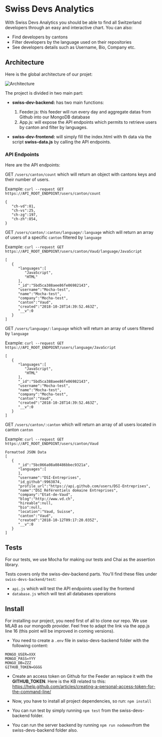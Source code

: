 # Swiss Devs Analytics

With Swiss Devs Analytics you should be able to find all Switzerland developers through an easy and interactive chart. You can also:

- Find developers by cantons
- Filter developers by the language used on their repositories
- See developers details such as Username, Bio, Company etc.

## Architecture

Here is the global architecture of our projet:

![Architecture](https://github.com/mraheigvd/TWEB-2018-Project01/blob/master/archi.png)


The project is divided in two main part:

- **swiss-dev-backend:** has two main functions:
    1) Feeder.js: this feeder will run every day and aggregate datas from Github into our MongoDB database
    2) App.js: will expose the API endpoints which permits to retrieve users by canton and filter by languages.

- **swiss-dev-frontend:** will simply fill the index.html with th data via the script **swiss-data.js** by calling the API endpoints.

### API Endpoints 

Here are the API endpoints:

GET ``/users/canton/count`` which will return an object with cantons keys and their number of users.

Example: ``curl --request GET https://API_ROOT_ENDPOINT/users/canton/count``


```
{  
   "ch-vd":81,
   "ch-vs":25,
   "ch-zg":197,
   "ch-zh":854,
}
```

GET ``/users/canton/:canton/language/:language`` which will return an array of users of a specific ``canton`` filtered by ``language``

Example: ``curl --request GET https://API_ROOT_ENDPOINT/users/canton/Vaud/language/JavaScript``

```
[
   {
      "languages":[
         "JavaScript",
         "HTML"
      ],
      "_id":"5bd5ca388aee86fe06982143",
      "username":"Mocha-test",
      "name":"Mocha-test",
      "company":"Mocha-test",
      "canton":"Vaud",
      "created":"2018-10-28T14:39:52.463Z",
      "__v":0
   }
]
```


GET ``/users/language/:language`` which will return an array of users filtered by ``language``

Example: ``curl --request GET https://API_ROOT_ENDPOINT/users/language/JavaScript``

```
[
   {
      "languages":[
         "JavaScript",
         "HTML"
      ],
      "_id":"5bd5ca388aee86fe06982143",
      "username":"Mocha-test",
      "name":"Mocha-test",
      "company":"Mocha-test",
      "canton":"Vaud",
      "created":"2018-10-28T14:39:52.463Z",
      "__v":0
   }
]
```


GET ``/users/canton/:canton`` which will return an array of all users located in canton ``canton``

Example: ``curl --request GET https://API_ROOT_ENDPOINT/users/canton/Vaud``

```
Formatted JSON Data
[  
   {  
      "_id":"5bc066a08a08486bbec9321a",
      "languages":[  
      ],
      "username":"DSI-Entreprises",
      "id_github":9963874,
      "profile_url":"https://api.github.com/users/DSI-Entreprises",
      "name":"DSI Référentiels domaine Entreprises",
      "company":"Etat-de-Vaud",
      "blog":"http://www.vd.ch",
      "hireable":null,
      "bio":null,
      "location":"Vaud, Suisse",
      "canton":"Vaud",
      "created":"2018-10-12T09:17:20.035Z",
      "__v":0
   }
]
```

## Tests

For our tests, we use Mocha for making our tests and Chai as the assertion library.

Tests covers only the swiss-dev-backend parts. You'll find these files under ``swiss-devs-backend/test``:

- ``api.js`` which will test the API endpoints used by the frontend
- ``database.js`` which will test all databases operations

## Install

For installing our project, you need first of all to clone our repo.
We use MLAB as our mongodb provider. Feel free to adapt the link via the app.js line 16 (this point will be improved in coming versions).

- You need to create a ``.env`` file in swiss-devs-backend folder with the following content: 

```
MONGO_USER=XXX
MONGO_PASS=YYY
MONGO_DB=ZZZ
GITHUB_TOKEN=GGGG
```

- Create an access token on Github for the Feeder an replace it with the **GITHUB_TOKEN**. Here is the KB related to this: https://help.github.com/articles/creating-a-personal-access-token-for-the-command-line/

- Now, you have to install all project dependencies, so run: ``npm install`` 
- You can run test by simply running ``npm test`` from the swiss-devs-backend folder.
- You can run the server backend by running ``npm run nodemon``from the swiss-devs-backend folder also.
